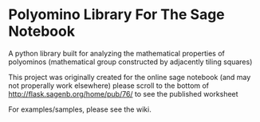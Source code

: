 # Polyomino Library For The Sage Notebook

A python library built for analyzing the mathematical properties of polyominos (mathematical group constructed by adjacently tiling squares)

This project was originally created for the online sage notebook (and may not properally work elsewhere)
please scroll to the bottom of http://flask.sagenb.org/home/pub/76/ to see the published worksheet

For examples/samples, please see the wiki.
